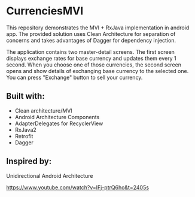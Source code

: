 # CurrenciesMVI

This repository demonstrates the MVI + RxJava implementation in android app. The provided solution uses Clean Architecture for separation of concerns and takes advantages of Dagger for dependency injection.

The application contains two master-detail screens. The first screen displays exchange rates for base currency and updates them every 1 second. When you choose one of those currencies, the second screen opens and show details of exchanging base currency to the selected one. You can press "Exchange" button to sell your currency.

## Built with:
* Clean architecture/MVI
* Android Architecture Components
* AdapterDelegates for RecyclerView
* RxJava2
* Retrofit
* Dagger

## Inspired by:
Unidirectional Android Architecture

https://www.youtube.com/watch?v=IFj-ptrQ6ho&t=2405s
